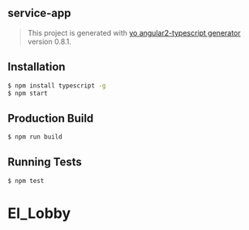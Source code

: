 ## service-app
> This project is generated with [yo angular2-typescript generator](https://github.com/shibbir/generator-angular2-typescript) version 0.8.1.

## Installation

```bash
$ npm install typescript -g
$ npm start
```

## Production Build
```bash
$ npm run build
```

## Running Tests
```bash
$ npm test
```
# El_Lobby
